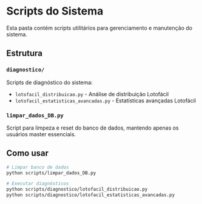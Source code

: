 # Scripts do Sistema

Esta pasta contém scripts utilitários para gerenciamento e manutenção do sistema.

## Estrutura

### `diagnostico/`
Scripts de diagnóstico do sistema:
- `lotofacil_distribuicao.py` - Análise de distribuição Lotofácil
- `lotofacil_estatisticas_avancadas.py` - Estatísticas avançadas Lotofácil

### `limpar_dados_DB.py`
Script para limpeza e reset do banco de dados, mantendo apenas os usuários master essenciais.

## Como usar

```bash
# Limpar banco de dados
python scripts/limpar_dados_DB.py

# Executar diagnósticos
python scripts/diagnostico/lotofacil_distribuicao.py
python scripts/diagnostico/lotofacil_estatisticas_avancadas.py
```


